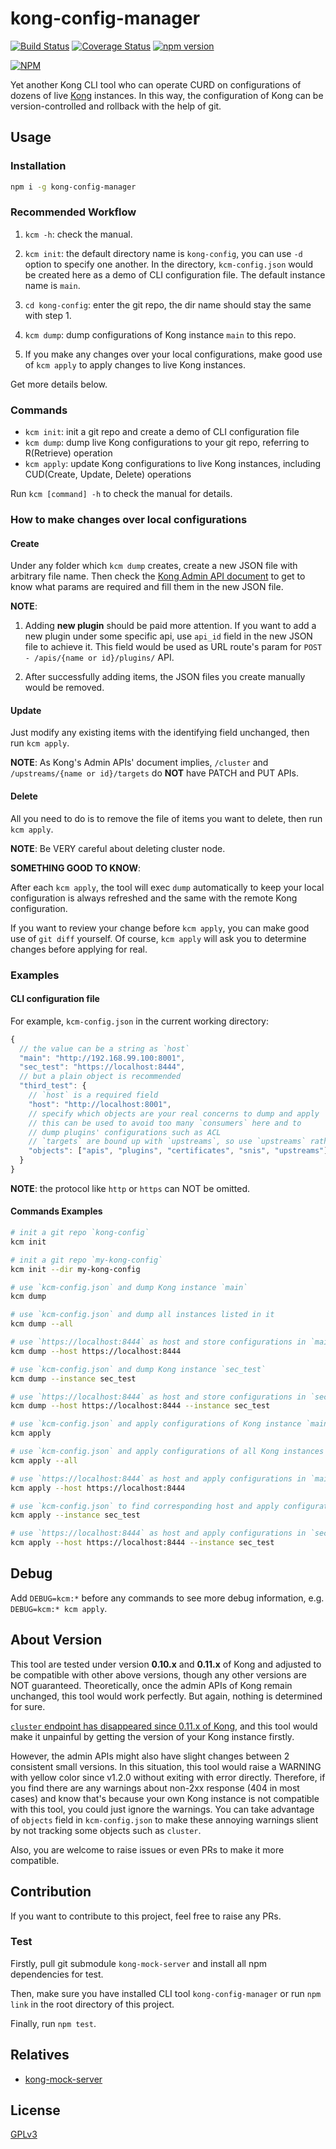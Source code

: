 # kong-config-manager

[![Build Status](https://travis-ci.org/Maples7/kong-config-manager.svg?branch=master)](https://travis-ci.org/Maples7/kong-config-manager)
[![Coverage Status](https://coveralls.io/repos/github/Maples7/kong-config-manager/badge.svg)](https://coveralls.io/github/Maples7/kong-config-manager)
[![npm version](https://badge.fury.io/js/kong-config-manager.svg)](https://badge.fury.io/js/kong-config-manager)

[![NPM](https://nodei.co/npm/kong-config-manager.png?downloads=true&downloadRank=true&stars=true)](https://nodei.co/npm/kong-config-manager/)

Yet another Kong CLI tool who can operate CURD on configurations of dozens of live [Kong](https://getkong.org/) instances. In this way, the configuration of Kong can be version-controlled and rollback with the help of git.

## Usage

### Installation

```sh
npm i -g kong-config-manager
```

### Recommended Workflow

1. `kcm -h`: check the manual.

2. `kcm init`: the default directory name is `kong-config`, you can use `-d` option to specify one another. In the directory, `kcm-config.json` would be created here as a demo of CLI configuration file. The default instance name is `main`.

3. `cd kong-config`: enter the git repo, the dir name should stay the same with step 1.

4. `kcm dump`: dump configurations of Kong instance `main` to this repo.

5. If you make any changes over your local configurations, make good use of `kcm apply` to apply changes to live Kong instances.

Get more details below.

### Commands

- `kcm init`: init a git repo and create a demo of CLI configuration file
- `kcm dump`: dump live Kong configurations to your git repo, referring to R(Retrieve) operation
- `kcm apply`: update Kong configurations to live Kong instances, including CUD(Create, Update, Delete) operations

Run `kcm [command] -h` to check the manual for details.

### How to make changes over local configurations

#### Create

Under any folder which `kcm dump` creates, create a new JSON file with arbitrary file name. Then check the [Kong Admin API document](https://getkong.org/docs/0.10.x/admin-api/) to get to know what params are required and fill them in the new JSON file.

**NOTE**:

1. Adding **new plugin** should be paid more attention. If you want to add a new plugin under some specific api, use `api_id` field in the new JSON file to achieve it. This field would be used as URL route's param for `POST - /apis/{name or id}/plugins/` API.

2. After successfully adding items, the JSON files you create manually would be removed.

#### Update

Just modify any existing items with the identifying field unchanged, then run `kcm apply`.

**NOTE**: As Kong's Admin APIs' document implies, `/cluster` and `/upstreams/{name or id}/targets` do **NOT** have PATCH and PUT APIs.

#### Delete

All you need to do is to remove the file of items you want to delete, then run `kcm apply`.

**NOTE**: Be VERY careful about deleting cluster node.

**SOMETHING GOOD TO KNOW**:

After each `kcm apply`, the tool will exec `dump` automatically to keep your local configuration is always refreshed and the same with the remote Kong configuration.

If you want to review your change before `kcm apply`, you can make good use of `git diff` yourself. Of course, `kcm apply` will ask you to determine changes before applying for real.

### Examples

#### CLI configuration file

For example, `kcm-config.json` in the current working directory:

```js
{
  // the value can be a string as `host`
  "main": "http://192.168.99.100:8001",
  "sec_test": "https://localhost:8444",
  // but a plain object is recommended
  "third_test": {
    // `host` is a required field
    "host": "http://localhost:8001",
    // specify which objects are your real concerns to dump and apply
    // this can be used to avoid too many `consumers` here and to
    // dump plugins' configurations such as ACL
    // `targets` are bound up with `upstreams`, so use `upstreams` rather than `targets`
    "objects": ["apis", "plugins", "certificates", "snis", "upstreams"]
  }
}
```

**NOTE**: the protocol like `http` or `https` can NOT be omitted.

#### Commands Examples

```sh
# init a git repo `kong-config`
kcm init

# init a git repo `my-kong-config`
kcm init --dir my-kong-config

# use `kcm-config.json` and dump Kong instance `main`
kcm dump

# use `kcm-config.json` and dump all instances listed in it
kcm dump --all

# use `https://localhost:8444` as host and store configurations in `main` folder
kcm dump --host https://localhost:8444

# use `kcm-config.json` and dump Kong instance `sec_test`
kcm dump --instance sec_test

# use `https://localhost:8444` as host and store configurations in `sec_test` folder
kcm dump --host https://localhost:8444 --instance sec_test

# use `kcm-config.json` and apply configurations of Kong instance `main`
kcm apply

# use `kcm-config.json` and apply configurations of all Kong instances concurrently
kcm apply --all

# use `https://localhost:8444` as host and apply configurations in `main` folder
kcm apply --host https://localhost:8444

# use `kcm-config.json` to find corresponding host and apply configurations in `sec_test` folder
kcm apply --instance sec_test

# use `https://localhost:8444` as host and apply configurations in `sec_test` folder
kcm apply --host https://localhost:8444 --instance sec_test
```

## Debug

Add `DEBUG=kcm:*` before any commands to see more debug information, e.g. `DEBUG=kcm:* kcm apply`.

## About Version

This tool are tested under version **0.10.x** and **0.11.x** of Kong and adjusted to be compatible with other above versions, though any other versions are NOT guaranteed. Theoretically, once the admin APIs of Kong remain unchanged, this tool would work perfectly. But again, nothing is determined for sure.

[`cluster` endpoint has disappeared since 0.11.x of Kong](https://github.com/Mashape/kong/blob/master/CHANGELOG.md#admin-api), and this tool would make it unpainful by getting the version of your Kong instance firstly.

However, the admin APIs might also have slight changes between 2 consistent small versions. In this situation, this tool would raise a WARNING with yellow color since v1.2.0 without exiting with error directly. Therefore, if you find there are any warnings about non-2xx response (404 in most cases) and know that's because your own Kong instance is not compatible with this tool, you could just ignore the warnings. You can take advantage of `objects` field in `kcm-config.json` to make these annoying warnings slient by not tracking some objects such as `cluster`.

Also, you are welcome to raise issues or even PRs to make it more compatible.

## Contribution

If you want to contribute to this project, feel free to raise any PRs.

### Test

Firstly, pull git submodule `kong-mock-server` and install all npm dependencies for test.

Then, make sure you have installed CLI tool `kong-config-manager` or run `npm link` in the root directory of this project.

Finally, run `npm test`.

## Relatives

- [kong-mock-server](https://github.com/Maples7/kong-mock-server)

## License

[GPLv3](LICENSE)
